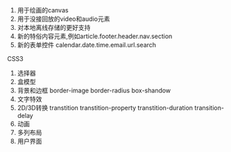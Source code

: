 1. 用于绘画的canvas
2. 用于没接回放的video和audio元素
3. 对本地离线存储的更好支持
4. 新的特俗内容元素,例如article.footer.header.nav.section
5. 新的表单控件 calendar.date.time.email.url.search

CSS3
1. 选择器
2. 盒模型
3. 背景和边框
    border-image
    border-radius
    box-shandow
4. 文字特效
5. 2D/3D转换
    transtition
    transtition-property
    transtition-duration
    transition-delay
6. 动画
7. 多列布局
8. 用户界面
